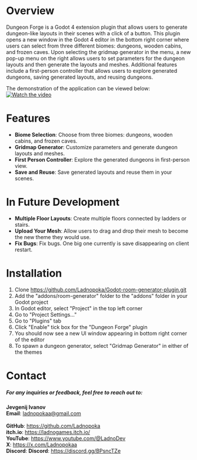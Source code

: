 # Overview
Dungeon Forge is a Godot 4 extension plugin that allows users to generate dungeon-like layouts in their scenes with a click of a button. This plugin opens a new window in the Godot 4 editor in the bottom right corner where users can select from three different biomes: dungeons, wooden cabins, and frozen caves. Upon selecting the gridmap generator in the menu, a new pop-up menu on the right allows users to set parameters for the dungeon layouts and then generate the layouts and meshes. Additional features include a first-person controller that allows users to explore generated dungeons, saving generated layouts, and reusing dungeons.

The demonstration of the application can be viewed below:
[![Watch the video](https://img.youtube.com/vi/dw3r8JJGyQ4/maxresdefault.jpg)](https://www.youtube.com/watch?v=dw3r8JJGyQ4&t=2s)

# Features
* **Biome Selection**: Choose from three biomes: dungeons, wooden cabins, and frozen caves.<br>
* **Gridmap Generator**: Customize parameters and generate dungeon layouts and meshes.<br>
* **First Person Controller**: Explore the generated dungeons in first-person view.<br>
* **Save and Reuse**: Save generated layouts and reuse them in your scenes.<br>

# In Future Development
* **Multiple Floor Layouts**: Create multiple floors connected by ladders or stairs.<br>
* **Upload Your Mesh**: Allow users to drag and drop their mesh to become the new theme they would use.<br>
* **Fix Bugs**: Fix bugs. One big one currently is save disappearing on client restart. <br>

# Installation
1. Clone https://github.com/Ladnopoka/Godot-room-generator-plugin.git
2. Add the "addons/room-generator" folder to the "addons" folder in your Godot project
3. In Godot editor, select "Project" in the top left corner
4. Go to "Project Settings..."
5. Go to "Plugins" tab
6. Click "Enable" tick box for the "Dungeon Forge" plugin
7. You should now see a new UI window appearing in bottom right corner of the editor
8. To spawn a dungeon generator, select "Gridmap Generator" in either of the themes

# Contact
##### For any inquiries or feedback, feel free to reach out to:

**Jevgenij Ivanov** <br>
**Email**: ladnopokaa@gmail.com <br><br>
**GitHub**: https://github.com/Ladnopoka <br>
**itch.io**: https://ladnogames.itch.io/ <br>
**YouTube**: https://www.youtube.com/@LadnoDev <br>
**X**: https://x.com/Ladnopokaa <br>
**Discord**: **Discord**: https://discord.gg/BPsncTZe
